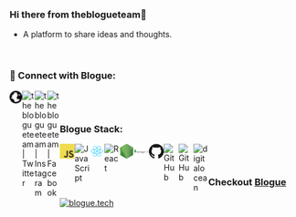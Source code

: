 ### Hi there from theblogueteam👋
- A platform to share ideas and thoughts.

<br />

### 🤝 Connect with Blogue:

[<img align="left" alt="blogue.tech" width="22px" src="https://raw.githubusercontent.com/iconic/open-iconic/master/svg/globe.svg" />][website]
[<img align="left" alt="theblogueteam| Twitter" width="22px" src="https://cdn.jsdelivr.net/npm/simple-icons@v3/icons/twitter.svg" />][twitter]
[<img align="left" alt="theblogueteam | Instagram" width="22px" src="https://cdn.jsdelivr.net/npm/simple-icons@v3/icons/instagram.svg" />][instagram]
[<img align="left" alt="theblogueteam | Facebook" width="22px" src="https://cdn.jsdelivr.net/npm/simple-icons@v3/icons/facebook.svg" />][facebook]

<br />
<br />

### Blogue Stack:


<img align="left" alt="JavaScript" width="26px" src="https://raw.githubusercontent.com/github/explore/80688e429a7d4ef2fca1e82350fe8e3517d3494d/topics/javascript/javascript.png" />
<img align="left" alt="JavaScript" width="26px" src="https://avatars2.githubusercontent.com/u/7089101?s=200&v=4" />
<img align="left" alt="React" width="26px" src="https://raw.githubusercontent.com/github/explore/80688e429a7d4ef2fca1e82350fe8e3517d3494d/topics/react/react.png" />
<img align="left" alt="React" width="26px" src="https://external-content.duckduckgo.com/iu/?u=https%3A%2F%2Fcdn.auth0.com%2Fblog%2Fnext3%2Flogo.png&f=1&nofb=1" />
<img align="left" alt="Node.js" width="26px" src="https://raw.githubusercontent.com/github/explore/80688e429a7d4ef2fca1e82350fe8e3517d3494d/topics/nodejs/nodejs.png" />
<img align="left" alt="MongoDB" width="26px" src="https://raw.githubusercontent.com/github/explore/80688e429a7d4ef2fca1e82350fe8e3517d3494d/topics/mongodb/mongodb.png" />
<img align="left" alt="GitHub" width="26px" src="https://raw.githubusercontent.com/github/explore/78df643247d429f6cc873026c0622819ad797942/topics/github/github.png" />
<img align="left" alt="GitHub" width="26px" src="https://avatars3.githubusercontent.com/u/181234?s=200&v=4" />
<img align="left" alt="GitHub" width="26px" 
src="https://external-content.duckduckgo.com/iu/?u=https%3A%2F%2Fmiro.medium.com%2Fmax%2F400%2F1*YI1tt4kGzvea-v4dAhZ90w.png&f=1&nofb=1" />
<img align="left" alt="digitalocean" width="26px" src="https://upload.wikimedia.org/wikipedia/commons/thumb/f/ff/DigitalOcean_logo.svg/1200px-DigitalOcean_logo.svg.png" />
<br />
<br />

### Checkout [Blogue](https://blogue.tech)
[<img align="center" alt="blogue.tech"  src="https://blogue.tech/static/images/coffee.gif" />][website]

[website]: https://blogue.tech
[twitter]: https://twitter.com/blogue_tech
[instagram]: https://instagram.com/blogue.tech
[facebook]: https://www.facebook.com/blogue.tech





